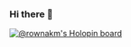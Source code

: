 ### Hi there 👋

<!--
**RownakM/RownakM** is a ✨ _special_ ✨ repository because its `README.md` (this file) appears on your GitHub profile.

Here are some ideas to get you started:

- 🔭 I’m currently working on ...
- 🌱 I’m currently learning ...
- 👯 I’m looking to collaborate on ...
- 🤔 I’m looking for help with ...
- 💬 Ask me about ...
- 📫 How to reach me: ...
- 😄 Pronouns: ...
- ⚡ Fun fact: ...

-->

[![@rownakm's Holopin board](https://holopin.io/api/user/board?user=rownakm)](https://holopin.io/@rownakm)
